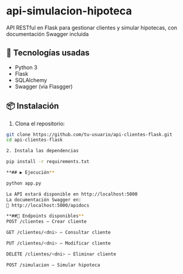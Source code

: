 # api-simulacion-hipoteca
API RESTful en Flask para gestionar clientes y simular hipotecas, con documentación Swagger incluida

## 🚀 Tecnologías usadas

- Python 3
- Flask
- SQLAlchemy
- Swagger (via Flasgger)

## 📦 Instalación

1. Clona el repositorio:

```bash
git clone https://github.com/tu-usuario/api-clientes-flask.git
cd api-clientes-flask

2. Instala las dependencias

pip install -r requirements.txt

**## ▶️ Ejecución**

python app.py

La API estará disponible en http://localhost:5000
La documentación Swagger en:
📄 http://localhost:5000/apidocs

**##🧪 Endpoints disponibles**
POST /clientes – Crear cliente

GET /clientes/<dni> – Consultar cliente

PUT /clientes/<dni> – Modificar cliente

DELETE /clientes/<dni> – Eliminar cliente

POST /simulacion – Simular hipoteca

